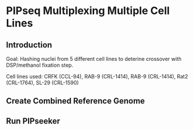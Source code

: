 # PIPseq Multiplexing Multiple Cell Lines

## Introduction 
Goal: Hashing nuclei from 5 different cell lines to deterine crossover with DSP/methanol fixation step. 

Cell lines used: CRFK (CCL-94), RAB-9 (CRL-1414), RAB-9 (CRL-1414), Rat2 (CRL-1764), SL-29 (CRL-1590)

## Create Combined Reference Genome

## Run PIPseeker
